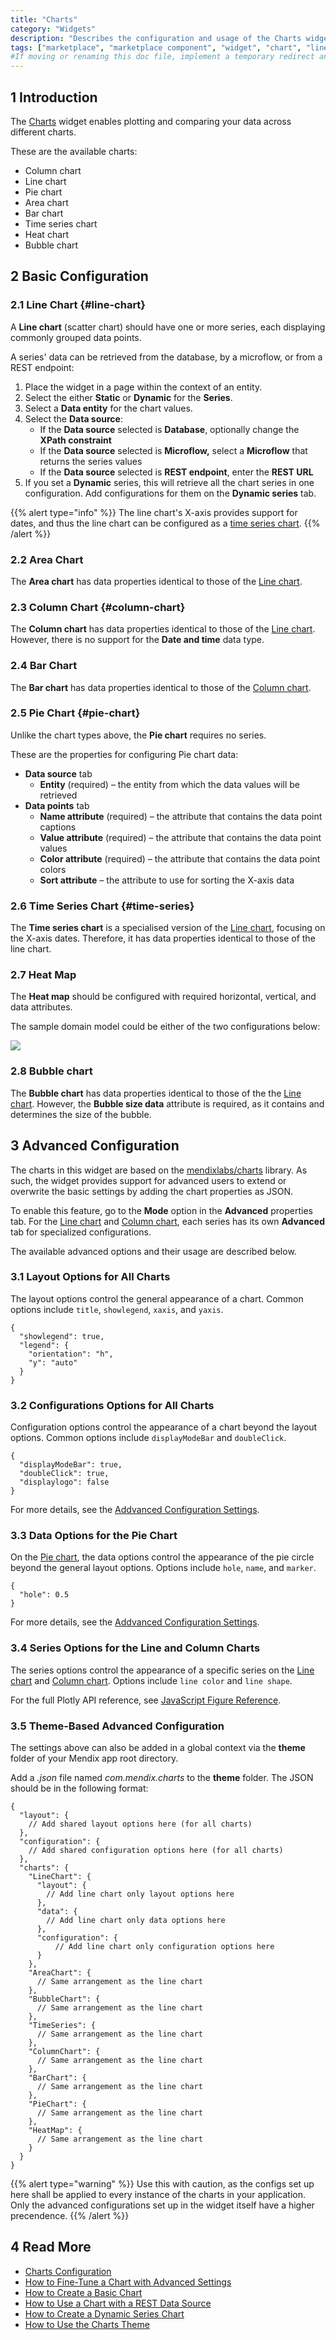 ```yaml
---
title: "Charts"
category: "Widgets"
description: "Describes the configuration and usage of the Charts widget, which is available in the Mendix Marketplace."
tags: ["marketplace", "marketplace component", "widget", "chart", "line chart", "area chart", "column chart", "bar chart", "heat map", "platform support"]
#If moving or renaming this doc file, implement a temporary redirect and let the respective team know they should update the URL in the product. See Mapping to Products for more details.
---
```


## 1 Introduction

The [Charts](https://marketplace.mendix.com/link/component/105695/) widget enables plotting and comparing your data across different charts.

These are the available charts:

* Column chart
* Line chart
* Pie chart
* Area chart
* Bar chart
* Time series chart
* Heat chart
* Bubble chart

## 2 Basic Configuration

### 2.1 Line Chart {#line-chart}

A **Line chart** (scatter chart) should have one or more series, each displaying commonly grouped data points.

A series' data can be retrieved from the database, by a microflow, or from a REST endpoint:

1. Place the widget in a page within the context of an entity.
2. Select the either **Static** or **Dynamic** for the **Series**.
3. Select a **Data entity** for the chart values.
4. Select the **Data source**:
	* If the **Data source** selected is **Database**, optionally change the **XPath constraint**
	* If the **Data source** selected is **Microflow,** select a **Microflow** that returns the series values
	* If the **Data source** selected is **REST endpoint**, enter the **REST URL**
5. If you set a **Dynamic** series, this will retrieve all the chart series in one configuration. Add configurations for them on the **Dynamic series** tab.

{{% alert type="info" %}}
The line chart's X-axis provides support for dates, and thus the line chart can be configured as a [time series chart](#time-series).
{{% /alert %}}

### 2.2 Area Chart

The **Area chart** has data properties identical to those of the [Line chart](#line-chart).

### 2.3 Column Chart {#column-chart}

The **Column chart** has data properties identical to those of the [Line chart](#line-chart). However, there is no support for the **Date and time** data type.

### 2.4 Bar Chart

The **Bar chart** has data properties identical to those of the [Column chart](#column-chart). 

### 2.5 Pie Chart {#pie-chart}

Unlike the chart types above, the **Pie chart** requires no series. 

These are the properties for configuring Pie chart data:

* **Data source** tab
	* **Entity** (required) – the entity from which the data values will be retrieved
* **Data points** tab
	* **Name attribute** (required) – the attribute that contains the data point captions
	* **Value attribute** (required) – the attribute that contains the data point values
	* **Color attribute** (required) – the attribute that contains the data point colors
	* **Sort attribute** – the attribute to use for sorting the X-axis data

### 2.6 Time Series Chart {#time-series}

The **Time series chart** is a specialised version of the [Line chart](#line-chart), focusing on the X-axis dates. Therefore, it has data properties identical to those of the line chart.

### 2.7 Heat Map

The **Heat map** should be configured with required horizontal, vertical, and data attributes.

The sample domain model could be either of the two configurations below:

![](attachments/charts/heat-map.png)

### 2.8 Bubble chart

The **Bubble chart** has data properties identical to those of the the [Line chart](#line-chart). However, the **Bubble size data** attribute is required, as it contains and determines the size of the bubble.

## 3 Advanced Configuration

The charts in this widget are based on the [mendixlabs/charts](https://github.com/mendixlabs/charts/issues) library. As such, the widget provides support for advanced users to extend or overwrite the basic settings by adding the chart properties as JSON.

To enable this feature, go to the **Mode** option in the **Advanced** properties tab. For the [Line chart](#line-chart) and [Column chart](#column-chart), each series has its own **Advanced** tab for specialized configurations.

The available advanced options and their usage are described below.

### 3.1 Layout Options for All Charts

The layout options control the general appearance of a chart. Common options include `title`, `showlegend`, `xaxis`,  and `yaxis`. 

```
{
  "showlegend": true,
  "legend": {
    "orientation": "h",
    "y": "auto"
  }
}
```

### 3.2 Configurations Options for All Charts

Configuration options control the appearance of a chart beyond the layout options. Common options include `displayModeBar` and `doubleClick`.

```
{
  "displayModeBar": true,
  "doubleClick": true,
  "displaylogo": false
}
```

For more details, see the [Addvanced Configuration Settings](https://raw.githubusercontent.com/mendixlabs/charts/v1.4.4/AdvancedCheatSheet.md).

### 3.3 Data Options for the Pie Chart

On the [Pie chart](#pie-chart), the data options control the appearance of the pie circle beyond the general layout options. Options include `hole`, `name`, and `marker`.

```
{
  "hole": 0.5
}
```

For more details, see the [Addvanced Configuration Settings](https://raw.githubusercontent.com/mendixlabs/charts/v1.4.4/AdvancedCheatSheet.md).

### 3.4 Series Options for the Line and Column Charts

The series options control the appearance of a specific series on the [Line chart](#line-chart) and [Column chart](#column-chart). Options include `line color` and `line shape`.

For the full Plotly API reference, see [JavaScript Figure Reference](https://plot.ly/javascript/reference/).

### 3.5 Theme-Based Advanced Configuration

The settings above can also be added in a global context via the **theme** folder of your Mendix app root directory.

Add a *.json* file named *com.mendix.charts* to the **theme** folder. The JSON should be in the following format:

```
{
  "layout": {
    // Add shared layout options here (for all charts)
  },
  "configuration": {
    // Add shared configuration options here (for all charts)
  },
  "charts": {
    "LineChart": {
      "layout": {
        // Add line chart only layout options here
      },
      "data": {
        // Add line chart only data options here
      },
      "configuration": {
          // Add line chart only configuration options here
      }
    },
    "AreaChart": {
      // Same arrangement as the line chart
    },
    "BubbleChart": {
      // Same arrangement as the line chart
    },
    "TimeSeries": {
      // Same arrangement as the line chart
    },
    "ColumnChart": {
      // Same arrangement as the line chart
    },
    "BarChart": {
      // Same arrangement as the line chart
    },
    "PieChart": {
      // Same arrangement as the line chart
    },
    "HeatMap": {
      // Same arrangement as the line chart
    }
  }
}
```

{{% alert type="warning" %}}
Use this with caution, as the configs set up here shall be applied to every instance of the charts in your application. Only the advanced configurations set up in the widget itself have a higher precendence.
{{% /alert %}}

## 4 Read More

* [Charts Configuration](/refguide/charts-configuration)
* [How to Fine-Tune a Chart with Advanced Settings](/howto/front-end/charts-advanced-tuning)
* [How to Create a Basic Chart](/howto/front-end/charts-basic-create)
* [How to Use a Chart with a REST Data Source](/howto/front-end/charts-basic-rest)
* [How to Create a Dynamic Series Chart](/howto/front-end/charts-dynamic-series)
* [How to Use the Charts Theme](/howto/front-end/charts-theme)
